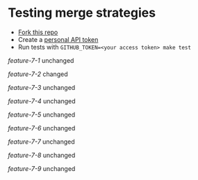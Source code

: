 # Testing merge strategies

- [Fork this repo](https://github.com/robyoung/test#fork-destination-box)
- Create a [personal API token](https://github.com/settings/tokens)
- Run tests with `GITHUB_TOKEN=<your access token> make test`

*feature-7-1* unchanged

*feature-7-2* changed

*feature-7-3* unchanged

*feature-7-4* unchanged

*feature-7-5* unchanged

*feature-7-6* unchanged

*feature-7-7* unchanged

*feature-7-8* unchanged

*feature-7-9* unchanged



